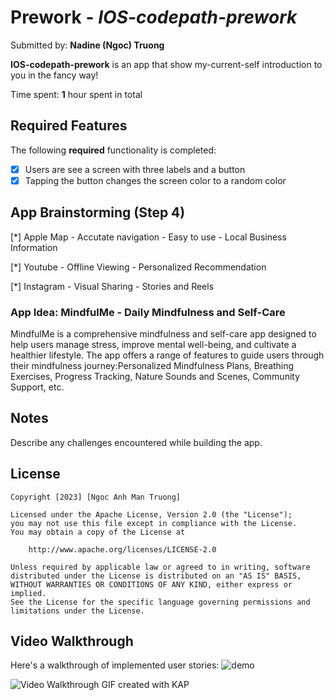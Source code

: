 # Prework - *IOS-codepath-prework*

Submitted by: **Nadine (Ngoc) Truong**

**IOS-codepath-prework** is an app that show my-current-self introduction to you in the fancy way!

Time spent: **1** hour spent in total

## Required Features

The following **required** functionality is completed:

- [x] Users are see a screen with three labels and a button
- [x] Tapping the button changes the screen color to a random color

## App Brainstorming (Step 4)

[*] Apple Map
    - Accutate navigation
    - Easy to use
    - Local Business Information

[*] Youtube
    - Offline Viewing
    - Personalized Recommendation
    
[*] Instagram
    - Visual Sharing
    - Stories and Reels
    
### App Idea: MindfulMe - Daily Mindfulness and Self-Care
MindfulMe is a comprehensive mindfulness and self-care app designed to help users manage stress, 
improve mental well-being, and cultivate a healthier lifestyle. The app offers a range of features 
to guide users through their mindfulness journey:Personalized Mindfulness Plans, Breathing Exercises, 
Progress Tracking, Nature Sounds and Scenes, Community Support, etc.  

## Notes

Describe any challenges encountered while building the app.

## License

    Copyright [2023] [Ngoc Anh Man Truong]

    Licensed under the Apache License, Version 2.0 (the "License");
    you may not use this file except in compliance with the License.
    You may obtain a copy of the License at

        http://www.apache.org/licenses/LICENSE-2.0

    Unless required by applicable law or agreed to in writing, software
    distributed under the License is distributed on an "AS IS" BASIS,
    WITHOUT WARRANTIES OR CONDITIONS OF ANY KIND, either express or implied.
    See the License for the specific language governing permissions and
    limitations under the License.

## Video Walkthrough

Here's a walkthrough of implemented user stories:
![demo](https://github.com/NgocTruongAM/IOS-codepath-prework/assets/116837429/f0759973-4f80-47cc-91a7-d7aeeee69764)

<img src='/Users/ngoctruong/Desktop/demo.gif' title='Video Walkthrough' width='' alt='Video Walkthrough' />
<!-- Replace this with whatever GIF tool you used! -->
GIF created with KAP 
<!-- Recommended tools:![Uploading demo.gif…]()

[Kap](https://getkap.co/) for macOS
[ScreenToGif](https://www.screentogif.com/) for Windows
[peek](https://github.com/phw/peek) for Linux. -->
